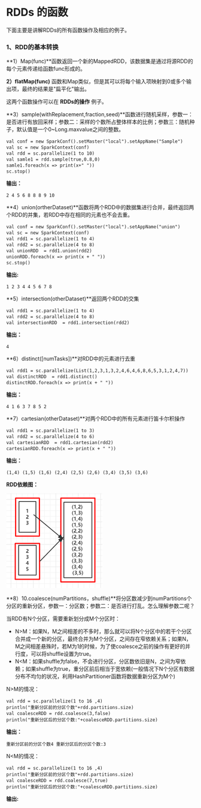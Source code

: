 # RDDs 的函数

下面主要是讲解RDDs的所有函数操作及相应的例子。

### **1、RDD的基本转换**

**1）Map\(func\)**函数返回一个新的MappedRDD，该数据集是通过将源RDD的每个元素传递给函数func形成的。

**2）flatMap\(func\)** 函数和Map类似，但是其可以将每个输入项映射到0或多个输出项，最终的结果是"扁平化"输出。

这两个函数操作可以在 **RDDs的操作** 例子。

**3）sample\(withReplacement,fraction,seed\)**函数进行随机采样，参数一：是否进行有放回采样；参数二：采样的个数所占整体样本的比例；参数三：随机种子，默认值是一个0~Long.maxvalue之间的整数。

```text
val conf = new SparkConf().setMaster("local").setAppName("Sample")
val sc = new SparkContext(conf)
val rdd = sc.parallelize(1 to 10)
val samle1 = rdd.sample(true,0.8,0)
samle1.foreach(x => print(x+" "))
sc.stop()
```

**输出：**

```text
2 4 5 6 8 8 8 9 10 
```

**4）union\(ortherDataset\)**函数将两个RDD中的数据集进行合并，最终返回两个RDD的并集，若RDD中存在相同的元素也不会去重。

```text
val conf = new SparkConf().setMaster("local").setAppName("union")
val sc = new SparkContext(conf)
val rdd1 = sc.parallelize(1 to 4)
val rdd2 = sc.parallelize(4 to 8)
val unionRDD  = rdd1.union(rdd2)
unionRDD.foreach(x => print(x + " "))
sc.stop()
```

**输出:**

```text
1 2 3 4 4 5 6 7 8
```

**5）intersection\(otherDataset\)**返回两个RDD的交集

```text
val rdd1 = sc.parallelize(1 to 4)
val rdd2 = sc.parallelize(4 to 8)
val intersectionRDD  = rdd1.intersection(rdd2)
```

**输出：**

```text
4
```

**6）distinct\(\[numTasks\]\)**对RDD中的元素进行去重

```text
val rdd1 = sc.parallelize(List(1,2,3,1,3,2,4,6,4,6,8,6,5,3,1,2,4,7))
val distinctRDD  = rdd1.distinct()
distinctRDD.foreach(x => print(x + " "))
```

**输出：**

```text
4 1 6 3 7 8 5 2 
```

**7）cartesian\(otherDataset\)**对两个RDD中的所有元素进行笛卡尔积操作

```text
val rdd1 = sc.parallelize(1 to 3)
val rdd2 = sc.parallelize(4 to 6)
val cartesianRDD  = rdd1.cartesian(rdd2)
cartesianRDD.foreach(x => print(x + " "))
```

**输出：**

```text
(1,4) (1,5) (1,6) (2,4) (2,5) (2,6) (3,4) (3,5) (3,6) 
```

**RDD依赖图：**

![](../.gitbook/assets/image%20%2841%29.png)

**8）10.coalesce\(numPartitions，shuffle\)**将分区数减少到numPartitions个分区的重新分区，参数一：分区数；参数二：是否进行打乱。怎么理解参数二呢？

当RDD有N个分区，需要重新划分成M个分区时：

* N&gt;M：如果N，M之间相差的不多时，那么就可以将N个分区中的若干个分区合并成一个新的分区，最终合并为M个分区，之间存在窄依赖关系；如果N，M之间相差悬殊时，若M为1的时候，为了使coalesce之前的操作有更好的并行度，可以将shuffle设置为true。
* N&lt;M：如果shuffle为false，不会进行分区，分区数依旧是N，之间为窄依赖；如果shuffle为true，重分区前后相当于宽依赖\(一般情况下N个分区有数据分布不均匀的状况，利用HashPartitioner函数将数据重新分区为M个\)

N&gt;M的情况：

```text
val rdd = sc.parallelize(1 to 16 ,4)
println("重新分区前的分区个数"+rdd.partitions.size)
val coalesceRDD = rdd.coalesce(3,false)
println("重新分区后的分区个数:"+coalesceRDD.partitions.size)
```

**输出：**

```text
重新分区前的分区个数4 重新分区后的分区个数:3
```

N&lt;M的情况：

```text
val rdd = sc.parallelize(1 to 16 ,4)
println("重新分区前的分区个数"+rdd.partitions.size)
val coalesceRDD = rdd.coalesce(7,true)
println("重新分区后的分区个数:"+coalesceRDD.partitions.size)
```

**输出:**















































